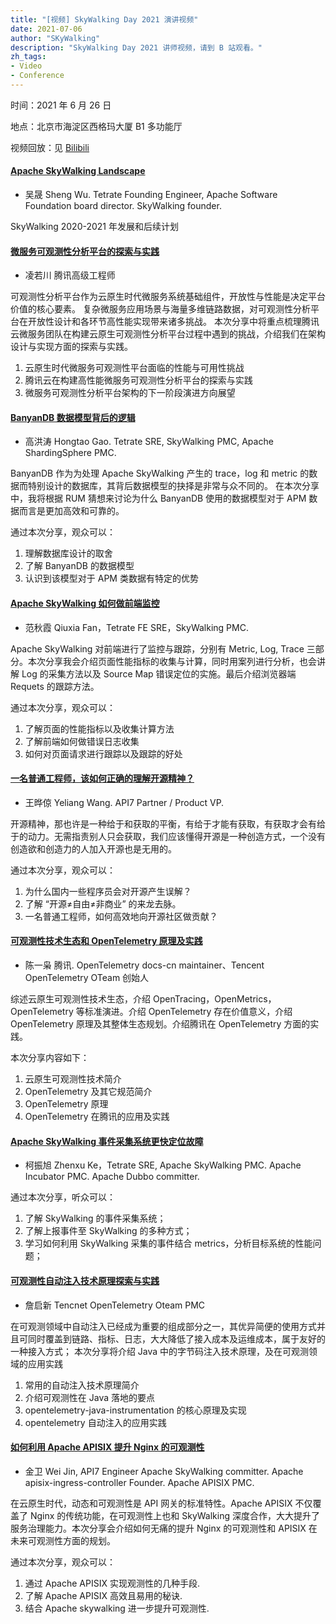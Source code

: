```yaml
---
title: "[视频] SkyWalking Day 2021 演讲视频"
date: 2021-07-06
author: "SKyWalking"
description: "SkyWalking Day 2021 讲师视频，请到 B 站观看。"
zh_tags:
- Video
- Conference
---
```


时间：2021 年 6 月 26 日

地点：北京市海淀区西格玛大厦 B1 多功能厅

视频回放：见 [Bilibili](https://space.bilibili.com/390683219/channel/detail?cid=190669)

#### [Apache SkyWalking Landscape](https://www.bilibili.com/video/BV1HV411W7sr)

- 吴晟 Sheng Wu. Tetrate Founding Engineer, Apache Software Foundation board director. SkyWalking founder.

SkyWalking 2020-2021 年发展和后续计划

#### [微服务可观测性分析平台的探索与实践](https://www.bilibili.com/video/BV15g411u7nh)

- 凌若川 腾讯高级工程师

可观测性分析平台作为云原生时代微服务系统基础组件，开放性与性能是决定平台价值的核心要素。 复杂微服务应用场景与海量多维链路数据，对可观测性分析平台在开放性设计和各环节高性能实现带来诸多挑战。 本次分享中将重点梳理腾讯云微服务团队在构建云原生可观测性分析平台过程中遇到的挑战，介绍我们在架构设计与实现方面的探索与实践。

1. 云原生时代微服务可观测性平台面临的性能与可用性挑战
2. 腾讯云在构建高性能微服务可观测性分析平台的探索与实践
3. 微服务可观测性分析平台架构的下一阶段演进方向展望

#### [BanyanDB 数据模型背后的逻辑](https://www.bilibili.com/video/BV1Eo4y1C7KJ)

- 高洪涛 Hongtao Gao. Tetrate SRE, SkyWalking PMC, Apache ShardingSphere PMC.

BanyanDB 作为为处理 Apache SkyWalking 产生的 trace，log 和 metric 的数据而特别设计的数据库，其背后数据模型的抉择是非常与众不同的。 在本次分享中，我将根据 RUM 猜想来讨论为什么 BanyanDB 使用的数据模型对于 APM 数据而言是更加高效和可靠的。

通过本次分享，观众可以：

1. 理解数据库设计的取舍
2. 了解 BanyanDB 的数据模型
3. 认识到该模型对于 APM 类数据有特定的优势

#### [Apache SkyWalking 如何做前端监控](https://www.bilibili.com/video/BV1FL411W7XE)

- 范秋霞 Qiuxia Fan，Tetrate FE SRE，SkyWalking PMC.

Apache SkyWalking 对前端进行了监控与跟踪，分别有 Metric, Log, Trace 三部分。本次分享我会介绍页面性能指标的收集与计算，同时用案列进行分析，也会讲解 Log 的采集方法以及 Source Map 错误定位的实施。最后介绍浏览器端 Requets 的跟踪方法。

通过本次分享，观众可以：

1. 了解页面的性能指标以及收集计算方法
2. 了解前端如何做错误日志收集
3. 如何对页面请求进行跟踪以及跟踪的好处

#### [一名普通工程师，该如何正确的理解开源精神？](https://www.bilibili.com/video/BV1Bh411h7RE)

- 王晔倞 Yeliang Wang. API7 Partner / Product VP.

开源精神，那也许是一种给于和获取的平衡，有给于才能有获取，有获取才会有给于的动力。无需指责别人只会获取，我们应该懂得开源是一种创造方式，一个没有创造欲和创造力的人加入开源也是无用的。

通过本次分享，观众可以：

1. 为什么国内一些程序员会对开源产生误解？
2. 了解 “开源≠自由≠非商业” 的来龙去脉。
3. 一名普通工程师，如何高效地向开源社区做贡献？

#### [可观测性技术生态和 OpenTelemetry 原理及实践](https://www.bilibili.com/video/BV1NU4y1V7LX)

- 陈一枭 腾讯. OpenTelemetry docs-cn maintainer、Tencent OpenTelemetry OTeam 创始人

综述云原生可观测性技术生态，介绍 OpenTracing，OpenMetrics，OpenTelemetry 等标准演进。介绍 OpenTelemetry 存在价值意义，介绍 OpenTelemetry 原理及其整体生态规划。介绍腾讯在 OpenTelemetry 方面的实践。

本次分享内容如下：

1. 云原生可观测性技术简介
2. OpenTelemetry 及其它规范简介
3. OpenTelemetry 原理
4. OpenTelemetry 在腾讯的应用及实践

#### [Apache SkyWalking 事件采集系统更快定位故障](https://www.bilibili.com/video/BV1NU4y1V7LX)

- 柯振旭 Zhenxu Ke，Tetrate SRE, Apache SkyWalking PMC. Apache Incubator PMC. Apache Dubbo committer.

通过本次分享，听众可以：

1. 了解 SkyWalking 的事件采集系统；
2. 了解上报事件至 SkyWalking 的多种方式；
3. 学习如何利用 SkyWalking 采集的事件结合 metrics，分析目标系统的性能问题；

#### [可观测性自动注入技术原理探索与实践](https://www.bilibili.com/video/BV13B4y1T78H)

- 詹启新 Tencnet OpenTelemetry Oteam PMC

在可观测领域中自动注入已经成为重要的组成部分之一，其优异简便的使用方式并且可同时覆盖到链路、指标、日志，大大降低了接入成本及运维成本，属于友好的一种接入方式； 本次分享将介绍 Java 中的字节码注入技术原理，及在可观测领域的应用实践

1. 常用的自动注入技术原理简介
2. 介绍可观测性在 Java 落地的要点
3. opentelemetry-java-instrumentation 的核心原理及实现
4. opentelemetry 自动注入的应用实践

#### [如何利用 Apache APISIX 提升 Nginx 的可观测性](https://www.bilibili.com/video/BV1864y1Q71f)

- 金卫 Wei Jin, API7 Engineer Apache SkyWalking committer. Apache apisix-ingress-controller Founder. Apache APISIX PMC.

在云原生时代，动态和可观测性是 API 网关的标准特性。Apache APISIX 不仅覆盖了 Nginx 的传统功能，在可观测性上也和 SkyWalking 深度合作，大大提升了服务治理能力。本次分享会介绍如何无痛的提升 Nginx 的可观测性和 APISIX 在未来可观测性方面的规划。

通过本次分享，观众可以：

1. 通过 Apache APISIX 实现观测性的几种手段.
2. 了解 Apache APISIX 高效且易用的秘诀.
3. 结合 Apache skywalking 进一步提升可观测性.